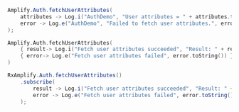 <amplify-block-switcher>
<amplify-block name="Java">

```java
Amplify.Auth.fetchUserAttributes(
    attributes -> Log.i("AuthDemo", "User attributes = " + attributes.toString()),
    error -> Log.e("AuthDemo", "Failed to fetch user attributes.", error)
);
```

</amplify-block>
<amplify-block name="Kotlin">

```kotlin
Amplify.Auth.fetchUserAttributes(
    { result-> Log.i("Fetch user attributes succeeded", "Result: " + result.toString()) },
    { error-> Log.e("Fetch user attributes failed", error.toString()) }
)
```

</amplify-block>
<amplify-block name="RxJava">

```java
RxAmplify.Auth.fetchUserAttributes()
    .subscribe(
        result -> Log.i("Fetch user attributes succeeded", "Result: " + result.toString()),
        error -> Log.e("Fetch user attributes failed", error.toString())
    );
```

</amplify-block>
</amplify-block-switcher>
